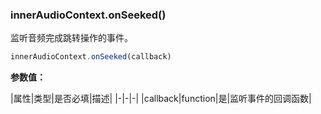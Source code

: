 ### innerAudioContext.onSeeked()

监听音频完成跳转操作的事件。

```js
innerAudioContext.onSeeked(callback)
```

**参数值：**

|属性|类型|是否必填|描述|
|-|-|-|
|callback|function|是|监听事件的回调函数|